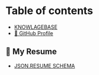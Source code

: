 # Table of contents

* [KNOWLAGEBASE](README.md)
* [🏴 GitHub Profile](github-profile.md)

## 📄 My Resume

* [JSON.RESUME SCHEMA](my-resume/json.resume-schema.md)
